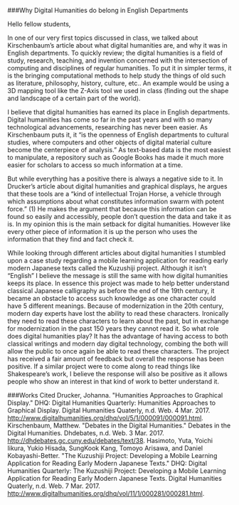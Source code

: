 ###Why Digital Humanities do belong in English Departments

Hello fellow students,

In one of our very first topics discussed in class, we talked about Kirschenbaum’s article about what digital humanities are, and why it was in English departments. To quickly review; the digital humanities is a field of study, research, teaching, and invention concerned with the intersection of computing and disciplines of regular humanities. To put it in simpler terms, it is the bringing computational methods to help study the things of old such as literature, philosophy, history, culture, etc..  An example would be using a 3D mapping tool like the Z-Axis tool we used in class (finding out the shape and landscape of a certain part of the world).

I believe that digital humanities has earned its place in English departments. Digital humanities has come so far in the past years and with so many technological advancements, researching has never been easier. As Kirschenbaum puts it, it “is the openness of English departments to cultural studies, where computers and other objects of digital material culture become the centerpiece of analysis.” As text-based data is the most easiest to manipulate, a repository such as Google Books has made it much more easier for scholars to access so much information at a time. 

But while everything has a positive there is always a negative side to it. In Drucker’s article about digital humanities and graphical displays, he argues that these tools are a “kind of intellectual Trojan Horse, a vehicle through which assumptions about what constitutes information swarm with potent force.” (1) He makes the argument that because this information can be found so easily and accessibly, people don’t question the data and take it as is. In my opinion this is the main setback for digital humanities. However like every other piece of information it is up the person who uses the information that they find and fact check it.

While looking through different articles about digital humanities I stumbled upon a case study regarding a mobile learning application for reading early modern Japanese texts called the Kuzushiji project. Although it isn’t “English” I believe the message is still the same with how digital humanities keeps its place. In essence this project was made to help better understand classical Japanese calligraphy as before the end of the 19th century, it became an obstacle to access such knowledge as one character could have 5 different meanings. Because of modernization in the 20th century, modern day experts have lost the ability to read these characters. Ironically they need to read these characters to learn about the past, but in exchange for modernization in the past 150 years they cannot read it. So what role does digital humanities play? It has the advantage of having access to both classical writings and modern day digital technology, combing the both will allow the public to once again be able to read these characters. The project has received a fair amount of feedback but overall the response has been positive. If a similar project were to come along to read things like Shakespeare’s work, I believe the response will also be positive as it allows people who show an interest in that kind of work to better understand it. 

###Works Cited
Drucker, Johanna. "Humanities Approaches to Graphical Display." DHQ: Digital Humanities Quarterly: Humanities Approaches to Graphical Display. Digital Humanities Quaterly, n.d. Web. 4 Mar. 2017. <http://www.digitalhumanities.org/dhq/vol/5/1/000091/000091.html>.
Kirschenbaum, Matthew. "Debates in the Digital Humanities." Debates in the Digital Humanities. Dhdebates, n.d. Web. 3 Mar. 2017. <http://dhdebates.gc.cuny.edu/debates/text/38>.
Hasimoto, Yuta, Yoichi Iikura, Yukio Hisada, SungKook Kang, Tomoyo Arisawa, and Daniel Kobayashi-Better. "The Kuzushiji Project: Developing a Mobile Learning Application for Reading Early Modern Japanese Texts." DHQ: Digital Humanities Quarterly: The Kuzushiji Project: Developing a Mobile Learning Application for Reading Early Modern Japanese Texts. Digital Humanities Quaterly, n.d. Web. 7 Mar. 2017. <http://www.digitalhumanities.org/dhq/vol/11/1/000281/000281.html>.

